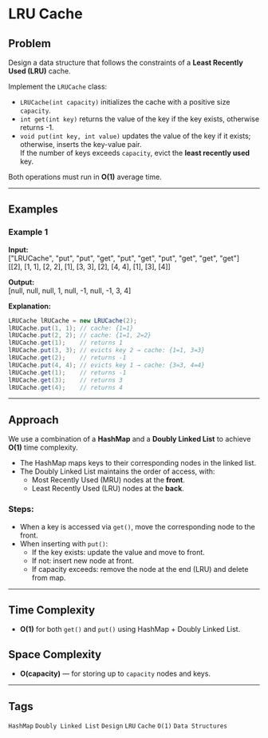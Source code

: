 # LRU Cache

## Problem

Design a data structure that follows the constraints of a **Least Recently Used (LRU)** cache.

Implement the `LRUCache` class:

- `LRUCache(int capacity)` initializes the cache with a positive size `capacity`.
- `int get(int key)` returns the value of the key if the key exists, otherwise returns -1.
- `void put(int key, int value)` updates the value of the key if it exists;  
  otherwise, inserts the key-value pair.  
  If the number of keys exceeds `capacity`, evict the **least recently used** key.

Both operations must run in **O(1)** average time.

---

## Examples

### Example 1
**Input:**  
["LRUCache", "put", "put", "get", "put", "get", "put", "get", "get", "get"]  
[[2], [1, 1], [2, 2], [1], [3, 3], [2], [4, 4], [1], [3], [4]]

**Output:**  
[null, null, null, 1, null, -1, null, -1, 3, 4]

**Explanation:**
```java
LRUCache lRUCache = new LRUCache(2);
lRUCache.put(1, 1); // cache: {1=1}
lRUCache.put(2, 2); // cache: {1=1, 2=2}
lRUCache.get(1);    // returns 1
lRUCache.put(3, 3); // evicts key 2 → cache: {1=1, 3=3}
lRUCache.get(2);    // returns -1
lRUCache.put(4, 4); // evicts key 1 → cache: {3=3, 4=4}
lRUCache.get(1);    // returns -1
lRUCache.get(3);    // returns 3
lRUCache.get(4);    // returns 4
```

---

## Approach

We use a combination of a **HashMap** and a **Doubly Linked List** to achieve **O(1)** time complexity.

- The HashMap maps keys to their corresponding nodes in the linked list.
- The Doubly Linked List maintains the order of access, with:
    - Most Recently Used (MRU) nodes at the **front**.
    - Least Recently Used (LRU) nodes at the **back**.

### Steps:
- When a key is accessed via `get()`, move the corresponding node to the front.
- When inserting with `put()`:
    - If the key exists: update the value and move to front.
    - If not: insert new node at front.
    - If capacity exceeds: remove the node at the end (LRU) and delete from map.

---

## Time Complexity

- **O(1)** for both `get()` and `put()` using HashMap + Doubly Linked List.

## Space Complexity

- **O(capacity)** — for storing up to `capacity` nodes and keys.

---

## Tags

`HashMap` `Doubly Linked List` `Design` `LRU` `Cache` `O(1)` `Data Structures`
